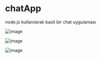 # chatApp

node.js kullanılarak basit bir chat uygulaması

![image](https://user-images.githubusercontent.com/57067751/168267270-4ff36a41-2810-4c59-a1d6-2d2c61b947e8.png)


![image](https://user-images.githubusercontent.com/57067751/168267761-5a62cf1d-5ca0-449e-a106-f5fc9d47c1c5.png)


![image](https://user-images.githubusercontent.com/57067751/168267793-ebde7864-4c11-467d-931d-0ec2d9830073.png)
